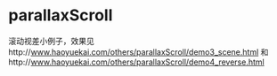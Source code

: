 # parallaxScroll

滚动视差小例子，效果见http://www.haoyuekai.com/others/parallaxScroll/demo3_scene.html   和http://www.haoyuekai.com/others/parallaxScroll/demo4_reverse.html
